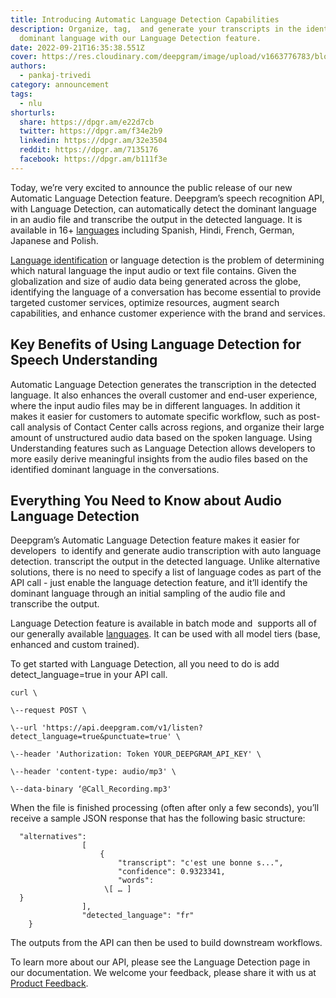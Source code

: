 ```yaml
---
title: Introducing Automatic Language Detection Capabilities
description: Organize, tag,  and generate your transcripts in the identified
  dominant language with our Language Detection feature.
date: 2022-09-21T16:35:38.551Z
cover: https://res.cloudinary.com/deepgram/image/upload/v1663776783/blog/Introducing%20Automatic%20Language%20Detection%20Capabilities/2209-ntroducing-automatic-language-detection-capabilities-featured-1200x630_1_krxzpq.png
authors:
  - pankaj-trivedi
category: announcement
tags:
  - nlu
shorturls:
  share: https://dpgr.am/e22d7cb
  twitter: https://dpgr.am/f34e2b9
  linkedin: https://dpgr.am/32e3504
  reddit: https://dpgr.am/7135176
  facebook: https://dpgr.am/b111f3e
---
```

Today, we’re very excited to announce the public release of our new Automatic Language Detection feature. Deepgram’s speech recognition API, with Language Detection, can automatically detect the dominant language in an audio file and transcribe the output in the detected language. It is available in 16+ [languages](https://developers.deepgram.com/documentation/features/language/) including Spanish, Hindi, French, German, Japanese and Polish.

[Language identification](https://en.wikipedia.org/wiki/Language_identification) or language detection is the problem of determining which natural language the input audio or text file contains. Given the globalization and size of audio data being generated across the globe, identifying the language of a conversation has become essential to provide targeted customer services, optimize resources, augment search capabilities, and enhance customer experience with the brand and services.

## **Key Benefits of Using Language Detection for Speech Understanding**

Automatic Language Detection generates the transcription in the detected language. It also enhances the overall customer and end-user experience, where the input audio files may be in different languages. In addition it makes it easier for customers to automate specific workflow, such as post-call analysis of Contact Center calls across regions, and organize their large amount of unstructured audio data based on the spoken language. Using Understanding features such as Language Detection allows developers to more easily derive meaningful insights from the audio files based on the identified dominant language in the conversations.

## **Everything You Need to Know about Audio Language Detection**

Deepgram’s Automatic Language Detection feature makes it easier for developers  to identify and generate audio transcription with auto language detection. transcript the output in the detected language. Unlike alternative solutions, there is no need to specify a list of language codes as part of the API call - just enable the language detection feature, and it’ll identify the dominant language through an initial sampling of the audio file and transcribe the output.

Language Detection feature is available in batch mode and  supports all of our generally available [languages](https://developers.deepgram.com/documentation/features/language/). It can be used with all model tiers (base, enhanced and custom trained). 

To get started with Language Detection, all you need to do is add detect_language=true in your API call.

```
curl \

\--request POST \

\--url 'https://api.deepgram.com/v1/listen?detect_language=true&punctuate=true' \

\--header 'Authorization: Token YOUR_DEEPGRAM_API_KEY' \

\--header 'content-type: audio/mp3' \

\--data-binary ‘@Call_Recording.mp3'
```

When the file is finished processing (often after only a few seconds), you’ll receive a sample JSON response that has the following basic structure:

```
  "alternatives":
                [
                    {
                        "transcript": "c'est une bonne s...",
                        "confidence": 0.9323341,
                        "words":
                     \[ … ]
  }
                ],
                "detected_language": "fr"
    }
```

The outputs from the API can then be used to build downstream workflows. 

To learn more about our API, please see the Language Detection page in our documentation. We welcome your feedback, please share it with us at [Product Feedback](https://deepgram.hellonext.co/b/feedback).